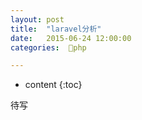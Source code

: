 ```yaml
---
layout: post
title:  "laravel分析"
date:   2015-06-24 12:00:00
categories:  🐘php

---
```


* content
{:toc}


待写



